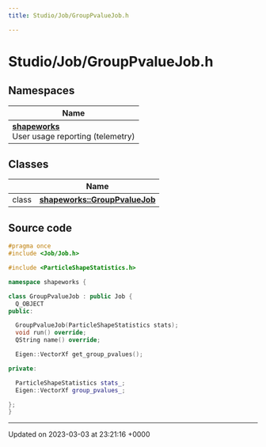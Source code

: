 ```yaml
---
title: Studio/Job/GroupPvalueJob.h

---
```


# Studio/Job/GroupPvalueJob.h



## Namespaces

| Name           |
| -------------- |
| **[shapeworks](../Namespaces/namespaceshapeworks.md)** <br>User usage reporting (telemetry)  |

## Classes

|                | Name           |
| -------------- | -------------- |
| class | **[shapeworks::GroupPvalueJob](../Classes/classshapeworks_1_1GroupPvalueJob.md)**  |




## Source code

```cpp
#pragma once
#include <Job/Job.h>

#include <ParticleShapeStatistics.h>

namespace shapeworks {

class GroupPvalueJob : public Job {
  Q_OBJECT
public:

  GroupPvalueJob(ParticleShapeStatistics stats);
  void run() override;
  QString name() override;

  Eigen::VectorXf get_group_pvalues();

private:

  ParticleShapeStatistics stats_;
  Eigen::VectorXf group_pvalues_;

};
}
```


-------------------------------

Updated on 2023-03-03 at 23:21:16 +0000
